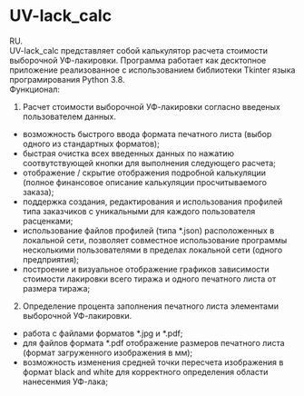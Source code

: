 # UV-lack_calc
RU.<br>
UV-lack_calc представляет собой калькулятор расчета стоимости выборочной УФ-лакировки. Программа работает как десктопное приложение реализованное с использованием библиотеки Tkinter языка програмирования Python 3.8.<br>
Функционал:<br>
1. Расчет стоимости выборочной УФ-лакировки согласно введеных пользователем данных.
  - возможность быстрого ввода формата печатного листа (выбор одного из стандартных форматов);
  - быстрая очистка всех введенных данных по нажатию соотвутствующей кнопки для выполнения следующего расчета;
  - отображение / скрытие отображения подробной калькуляции (полное финансовое описание калькуляции просчитываемого заказа);
  - поддержка создания, редактирования и использования профилей типа заказчиков с уникальными для каждого пользователя расценками;
  - использование файлов профилей (типа *.json) расположенных в локальной сети, позволяет совместное использование программы несколькими пользователями в пределах локальной сети (одного предприятия);
  - построение и визуальное отображение графиков зависимости стоимости лакировки всего тиража и одного печатного листа от размера тиража;
 2. Определение процента заполнения печатного листа элементами выборочной УФ-лакировки.
  - работа с файлами форматов *.jpg и *.pdf;
  - для файлов формата *.pdf отображение размеров печатного листа (формат загруженного изображения в мм);
  - возможность изменения средней точки пересчета изображения в формат black and white для корректного определения области нанесенмия УФ-лака;

